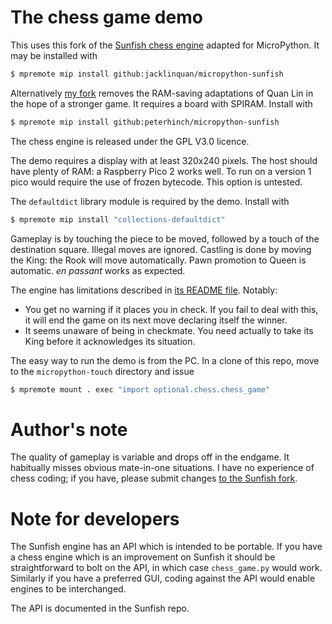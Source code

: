 # The chess game demo

This uses this fork of the
[Sunfish chess engine](https://github.com/jacklinquan/micropython-sunfish)
adapted for MicroPython. It may be installed with
```bash
$ mpremote mip install github:jacklinquan/micropython-sunfish
```
Alternatively [my fork](https://github.com/peterhinch/micropython-sunfish)
removes the RAM-saving adaptations of Quan Lin in the hope of a stronger game.
It requires a board with SPIRAM. Install with
```bash
$ mpremote mip install github:peterhinch/micropython-sunfish
```
The chess engine is released under the GPL V3.0 licence.

The demo requires a display with at least 320x240 pixels. The host should have
plenty of RAM: a Raspberry Pico 2 works well. To run on a version 1 pico would
require the use of frozen bytecode. This option is untested.

The `defaultdict` library module is required by the demo. Install with
```bash
$ mpremote mip install "collections-defaultdict"
```

Gameplay is by touching the piece to be moved, followed by a touch of the
destination square. Illegal moves are ignored. Castling is done by moving the
King: the Rook will move automatically. Pawn promotion to Queen is automatic.
_en passant_ works as expected.

The engine has limitations described in
[its README file](https://github.com/jacklinquan/micropython-sunfish). Notably:
* You get no warning if it places you in check. If you fail to deal with this, it
will end the game on its next move declaring itself the winner.
* It seems unaware of being in checkmate. You need actually to take its King
before it acknowledges its situation.

The easy way to run the demo is from the PC. In a clone of this repo, move to the
`micropython-touch` directory and issue
```bash
$ mpremote mount . exec "import optional.chess.chess_game"
```
# Author's note

The quality of gameplay is variable and drops off in the endgame. It habitually
misses obvious mate-in-one situations. I have no experience of chess coding; if
you have, please submit changes
[to the Sunfish fork](https://github.com/jacklinquan/micropython-sunfish).

# Note for developers

The Sunfish engine has an API which is intended to be portable. If you have a
chess engine which is an improvement on Sunfish it should be straightforward to
bolt on the API, in which case `chess_game.py` would work. Similarly if you have
a preferred GUI, coding against the API would enable engines to be interchanged.

The API is documented in the Sunfish repo.
